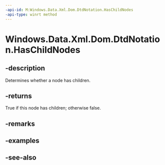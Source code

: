 ```yaml
---
-api-id: M:Windows.Data.Xml.Dom.DtdNotation.HasChildNodes
-api-type: winrt method
---
```


<!-- Method syntax
public bool HasChildNodes()
-->

# Windows.Data.Xml.Dom.DtdNotation.HasChildNodes

## -description
Determines whether a node has children.

## -returns
True if this node has children; otherwise false.

## -remarks

## -examples

## -see-also
